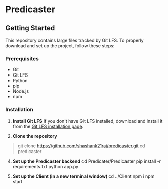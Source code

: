 # Predicaster

## Getting Started

This repository contains large files tracked by Git LFS. To properly download and set up the project, follow these steps:

### Prerequisites

- Git
- Git LFS
- Python
- pip
- Node.js
- npm

### Installation

1. **Install Git LFS**
   If you don't have Git LFS installed, download and install it from the [Git LFS installation page](https://git-lfs.github.com/).

2. **Clone the repository**
>git clone https://github.com/shashank21raj/predicaster.git
>cd predicaster
4. **Set up the Predicaster backend**
cd Predicater/Predicaster
pip install -r requirements.txt
python app.py

5. **Set up the Client (in a new terminal window)**
cd ../Client
npm i
npm start
